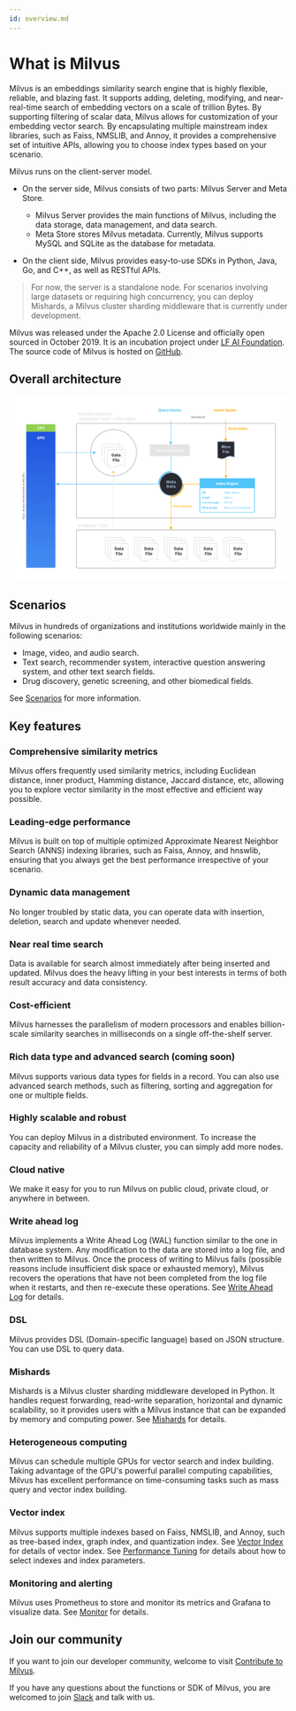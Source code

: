 ```yaml
---
id: overview.md
---
```


# What is Milvus 


Milvus is an embeddings similarity search engine that is highly flexible, reliable, and blazing fast. It supports adding, deleting, modifying, and near-real-time search of embedding vectors on a scale of trillion Bytes. By supporting filtering of scalar data, Milvus allows for customization of your embedding vector search. By encapsulating multiple mainstream index libraries, such as Faiss, NMSLIB, and Annoy, it provides a comprehensive set of intuitive APIs, allowing you to choose index types based on your scenario.


Milvus runs on the client-server model.

- On the server side, Milvus consists of two parts: Milvus Server and Meta Store.

    * Milvus Server provides the main functions of Milvus, including the data storage, data management, and data search.
    * Meta Store stores Milvus metadata. Currently, Milvus supports MySQL and SQLite as the database for metadata.

- On the client side, Milvus provides easy-to-use SDKs in Python, Java, Go, and C++, as well as RESTful APIs.

> For now, the server is a standalone node. For scenarios involving large datasets or requiring high concurrency, you can deploy Mishards, a Milvus cluster sharding middleware that is currently under development. 

Milvus was released under the Apache 2.0 License and officially open sourced in October 2019. It is an incubation project under [LF AI Foundation](https://lfai.foundation/). The source code of Milvus is hosted on [GitHub](https://github.com/milvus-io/milvus).

## Overall architecture

![Milvus architecture](../../../assets/milvus_arch.png)


## Scenarios

Milvus in hundreds of organizations and institutions worldwide mainly in the following scenarios:

- Image, video, and audio search.
- Text search, recommender system, interactive question answering system, and other text search fields.
- Drug discovery, genetic screening, and other biomedical fields.

See [Scenarios](https://www.milvus.io/scenarios/) for more information. 

## Key features

### Comprehensive similarity metrics

Milvus offers frequently used similarity metrics, including Euclidean distance, inner product, Hamming distance, Jaccard distance, etc, allowing you to explore vector similarity in the most effective and efficient way possible.

### Leading-edge performance

Milvus is built on top of multiple optimized Approximate Nearest Neighbor Search (ANNS) indexing libraries, such as Faiss, Annoy, and hnswlib, ensuring that you always get the best performance irrespective of your scenario.

### Dynamic data management

No longer troubled by static data, you can operate data with insertion, deletion, search and update whenever needed. 

### Near real time search

Data is available for search almost immediately after being inserted and updated. Milvus does the heavy lifting in your best interests in terms of both result accuracy and data consistency.

### Cost-efficient

Milvus harnesses the parallelism of modern processors and enables billion-scale similarity searches in milliseconds on a single off-the-shelf server. 

### Rich data type and advanced search (coming soon)

Milvus supports various data types for fields in a record. You can also use advanced search methods, such as filtering, sorting and aggregation for one or multiple fields.

### Highly scalable and robust

You can deploy Milvus in a distributed environment. To increase the capacity and reliability of a Milvus cluster, you can simply add more nodes.

### Cloud native

We make it easy for you to run Milvus on public cloud, private cloud, or anywhere in between.

### Write ahead log

Milvus implements a Write Ahead Log (WAL) function similar to the one in database system. Any modification to the data are stored into a log file, and then written to Milvus. Once the process of writing to Milvus fails (possible reasons include insufficient disk space or exhausted memory), Milvus recovers the operations that have not been completed from the log file when it restarts, and then re-execute these operations. See [Write Ahead Log](write_ahead_log.md) for details.

### DSL

Milvus provides DSL (Domain-specific language) based on JSON structure. You can use DSL to query data.

### Mishards

Mishards is a Milvus cluster sharding middleware developed in Python. It handles request forwarding, read-write separation, horizontal and dynamic scalability, so it provides users with a Milvus instance that can be expanded by memory and computing power. See [Mishards](mishards.md) for details.

### Heterogeneous computing

Milvus can schedule multiple GPUs for vector search and index building. Taking advantage of the GPU's powerful parallel computing capabilities, Milvus has excellent performance on time-consuming tasks such as mass query and vector index building.

### Vector index

Milvus supports multiple indexes based on Faiss, NMSLIB, and Annoy, such as tree-based index, graph index, and quantization index. See [Vector Index](index.md) for details of vector index. See [Performance Tuning](tuning.md) for details about how to select indexes and index parameters.

### Monitoring and alerting

Milvus uses Prometheus to store and monitor its metrics and Grafana to visualize data. See [Monitor](monitor.md) for details.

## Join our community

If you want to join our developer community, welcome to visit [Contribute to Milvus](https://github.com/milvus-io/milvus/blob/master/CONTRIBUTING.md#contributing-to-milvus).

If you have any questions about the functions or SDK of Milvus, you are welcomed to join [Slack](https://join.slack.com/t/milvusio/shared_invite/zt-e0u4qu3k-bI2GDNys3ZqX1YCJ9OM~GQ) and talk with us.